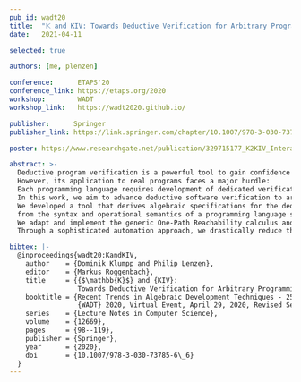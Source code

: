 ```yaml
---
pub_id: wadt20
title:  "𝕂 and KIV: Towards Deductive Verification for Arbitrary Programming Languages"
date:   2021-04-11

selected: true

authors: [me, plenzen]

conference:      ETAPS'20
conference_link: https://etaps.org/2020
workshop:        WADT
workshop_link:   https://wadt2020.github.io/

publisher:      Springer
publisher_link: https://link.springer.com/chapter/10.1007/978-3-030-73785-6_6

poster: https://www.researchgate.net/publication/329715177_K2KIV_Interactive_Program_Verification_for_Arbitrary_Programming_Languages

abstract: >-
  Deductive program verification is a powerful tool to gain confidence in the correctness of software.
  However, its application to real programs faces a major hurdle:
  Each programming language requires development of dedicated verification tool support.
  In this work, we aim to advance deductive software verification to arbitrary programming languages.
  We developed a tool that derives algebraic specifications for the deductive proof assistant KIV
  from the syntax and operational semantics of a programming language specified in the 𝕂 semantic framework.
  We adapt and implement the generic One-Path Reachability calculus and provide instant tool support for deductive proofs.
  Through a sophisticated automation approach, we drastically reduce the manual proof steps.

bibtex: |-
  @inproceedings{wadt20:KandKIV,
    author    = {Dominik Klumpp and Philip Lenzen},
    editor    = {Markus Roggenbach},
    title     = {{$\mathbb{K}$} and {KIV}:
                 Towards Deductive Verification for Arbitrary Programming Languages},
    booktitle = {Recent Trends in Algebraic Development Techniques - 25th International Workshop,
                 {WADT} 2020, Virtual Event, April 29, 2020, Revised Selected Papers},
    series    = {Lecture Notes in Computer Science},
    volume    = {12669},
    pages     = {98--119},
    publisher = {Springer},
    year      = {2020},
    doi       = {10.1007/978-3-030-73785-6\_6}
  }
---
```


